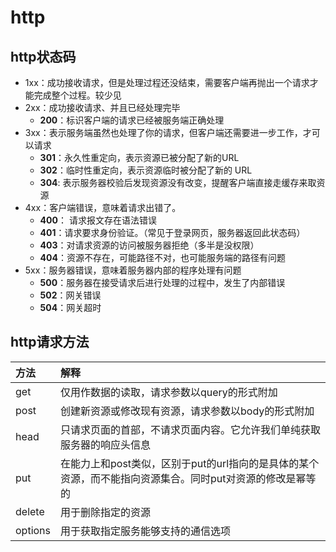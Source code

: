 # http

## http状态码

* 1xx：成功接收请求，但是处理过程还没结束，需要客户端再抛出一个请求才能完成整个过程。较少见
* 2xx：成功接收请求、并且已经处理完毕
   + **200**：标识客户端的请求已经被服务端正确处理
* 3xx：表示服务端虽然也处理了你的请求，但客户端还需要进一步工作，才可以请求
   + **301**：永久性重定向，表示资源已被分配了新的URL
   + **302**：临时性重定向，表示资源临时被分配了新的 URL
   + **304**: 表示服务器校验后发现资源没有改变，提醒客户端直接走缓存来取资源
* 4xx：客户端错误，意味着请求出错了。
   + **400**： 请求报文存在语法错误
   + **401**：请求要求身份验证。（常见于登录网页，服务器返回此状态码）
   + **403**：对请求资源的访问被服务器拒绝（多半是没权限）
   + **404**：资源不存在，可能路径不对，也可能服务端的路径有问题
* 5xx：服务器错误，意味着服务器内部的程序处理有问题
   + **500**：服务器在接受请求后进行处理的过程中，发生了内部错误
   + **502**：网关错误
   + **504**：网关超时
   
## http请求方法
方法|解释
:--|:--|
get|仅用作数据的读取，请求参数以query的形式附加
post|创建新资源或修改现有资源，请求参数以body的形式附加
head|只请求页面的首部，不请求页面内容。它允许我们单纯获取服务器的响应头信息
put|在能力上和post类似，区别于put的url指向的是具体的某个资源，而不能指向资源集合。同时put对资源的修改是幂等的
delete|用于删除指定的资源
options|用于获取指定服务能够支持的通信选项
